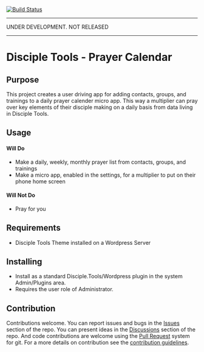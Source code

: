 [![Build Status](https://travis-ci.com/DiscipleTools/disciple-tools-prayer-calendar.svg?branch=master)](https://travis-ci.com/DiscipleTools/disciple-tools-prayer-calendar)


****
UNDER DEVELOPMENT. NOT RELEASED
****


# Disciple Tools - Prayer Calendar

## Purpose

This project creates a user driving app for adding contacts, groups, and trainings to a daily prayer calender
micro app. This way a multiplier can pray over key elements of their disciple making on a daily basis
from data living in Disciple Tools.

## Usage

#### Will Do

- Make a daily, weekly, monthly prayer list from contacts, groups, and trainings
- Make a micro app, enabled in the settings, for a multiplier to put on their phone home screen

#### Will Not Do

- Pray for you

## Requirements

- Disciple Tools Theme installed on a Wordpress Server

## Installing

- Install as a standard Disciple.Tools/Wordpress plugin in the system Admin/Plugins area.
- Requires the user role of Administrator.

## Contribution

Contributions welcome. You can report issues and bugs in the
[Issues](https://github.com/DiscipleTools/disciple-tools-prayer-calendar/issues) section of the repo. You can present ideas
in the [Discussions](https://github.com/DiscipleTools/disciple-tools-prayer-calendar/discussions) section of the repo. And
code contributions are welcome using the [Pull Request](https://github.com/DiscipleTools/disciple-tools-prayer-calendar/pulls)
system for git. For a more details on contribution see the
[contribution guidelines](https://github.com/DiscipleTools/disciple-tools-prayer-calendar/blob/master/CONTRIBUTING.md).
